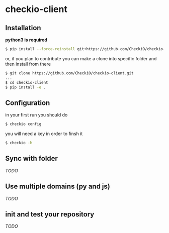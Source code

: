 checkio-client
===================

## Installation

**python3 is required**

```bash
$ pip install --force-reinstall git+https://github.com/CheckiO/checkio-client.git
```

or, if you plan to contribute you can make a clone into specific folder and then install from there

```bash
$ git clone https://github.com/CheckiO/checkio-client.git
...
$ cd checkio-client
$ pip install -e .
```

## Configuration

in your first run you should do

```bash
$ checkio config
```

you will need a key in order to finsh it

```bash
$ checkio -h
```

## Sync with folder

*TODO*

## Use multiple domains (py and js)

*TODO*

## init and test your repository

*TODO*
